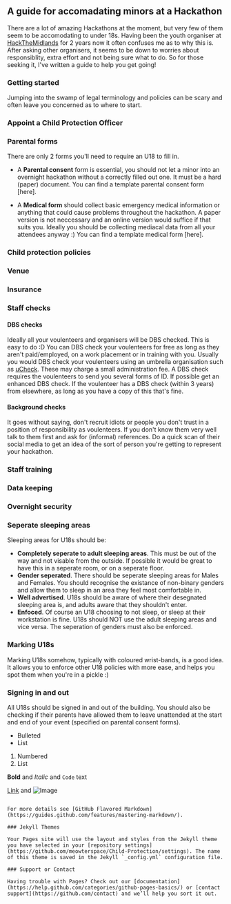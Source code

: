 ## A guide for accomadating minors at a Hackathon

There are a lot of amazing Hackathons at the moment, but very few of them seem to be accomodating to under 18s. Having been the youth organiser at [HackTheMidlands](http://hackthemidlands.co.uk/) for 2 years now it often confuses me as to why this is. After asking other organisers, it seems to be down to worries about responsiblity, extra effort and not being sure what to do. So for those seeking it, I've written a guide to help you get going!

### Getting started

Jumping into the swamp of legal terminology and policies can be scary and often leave you concerned as to where to start.

### Appoint a Child Protection Officer

### Parental forms

There are only 2 forms you'll need to require an U18 to fill in.

- A **Parental consent** form is essential, you should not let a minor into an overnight hackathon without a correctly filled out one. It must be a hard (paper) document. You can find a template parental consent form [here].

- A **Medical form** should collect basic emergency medical information or anything that could cause problems throughout the hackathon. A paper version is not neccessary and an online version would suffice if that suits you. Ideally you should be collecting mediacal data from all your attendees anyway :) You can find a template medical form [here].

### Child protection policies
### Venue
### Insurance
### Staff checks
#### DBS checks
Ideally all your voulenteers and organisers will be DBS checked. This is easy to do :D
You can DBS check your voulenteers for free as long as they aren't paid/employed, on a work placement or in training with you. Usually you would DBS check your voulenteers using an umbrella organisation such as [uCheck](https://www.ucheck.co.uk/). These may charge a small administration fee.
A DBS check requires the voulenteers to send you several forms of ID. If possible get an enhanced DBS check.
If the voulenteer has a DBS check (within 3 years) from elsewhere, as long as you have a copy of this that's fine.
#### Background checks
It goes without saying, don't recruit idiots or people you don't trust in a position of responsibility as voulenteers.
If you don't know them very well talk to them first and ask for (informal) references. Do a quick scan of their social media to get an idea of the sort of person you're getting to represent your hackathon.
### Staff training
### Data keeping
### Overnight security
### Seperate sleeping areas

Sleeping areas for U18s should be:

- **Completely seperate to adult sleeping areas**. This must be out of the way and not visable from the outside. If possible it would be great to have this in a seperate room, or on a seperate floor.
- **Gender seperated**. There should be seperate sleeping areas for Males and Females. You should recognise the existance of non-binary genders and allow them to sleep in an area they feel most comfortable in.
- **Well advertised**. U18s should be aware of where their desegnated sleeping area is, and adults aware that they shouldn't enter.
- **Enfoced**. Of course an U18 choosing to not sleep, or sleep at their workstation is fine. U18s should NOT use the adult sleeping areas and vice versa. The seperation of genders must also be enforced. 

### Marking U18s
Marking U18s somehow, typically with coloured wrist-bands, is a good idea. It allows you to enforce other U18 policies with more ease, and helps you spot them when you're in a pickle :)

### Signing in and out
All U18s should be signed in and out of the building. You should also be checking if their parents have allowed them to leave unattended at the start and end of your event (specified on parental consent forms). 

- Bulleted
- List

1. Numbered
2. List

**Bold** and _Italic_ and `Code` text

[Link](url) and ![Image](src)
```

For more details see [GitHub Flavored Markdown](https://guides.github.com/features/mastering-markdown/).

### Jekyll Themes

Your Pages site will use the layout and styles from the Jekyll theme you have selected in your [repository settings](https://github.com/meowterspace/Child-Protection/settings). The name of this theme is saved in the Jekyll `_config.yml` configuration file.

### Support or Contact

Having trouble with Pages? Check out our [documentation](https://help.github.com/categories/github-pages-basics/) or [contact support](https://github.com/contact) and we’ll help you sort it out.
